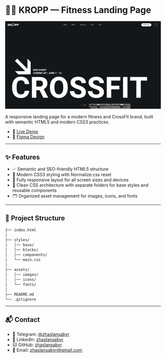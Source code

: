 # 🏋️‍♂️ KROPP — Fitness Landing Page

![Landing Page Preview](./assets/images/preview.jpg)

A responsive landing page for a modern fitness and CrossFit brand, built with semantic HTML5 and modern CSS3 practices.

- 🔗 [Live Demo](https://zhaslansabyr.github.io/kropp-fitness/)
- 🎨 [Figma Design](https://www.figma.com/design/o0YbRKJam3S3IAR7l1mouj/Kropp-Fitness?node-id=0-1&t=M3KtNukdwbmA42co-1)

---

## ✨ Features

- ✅ Semantic and SEO-friendly HTML5 structure
- 🎨 Modern CSS3 styling with Normalize.css reset
- 📱 Fully responsive layout for all screen sizes and devices
- 🧹 Clean CSS architecture with separate folders for base styles and reusable components
- 🗂️ Organized asset management for images, icons, and fonts

---

## 📁 Project Structure

```
├── index.html
│
├── styles/
│   │── base/
│   │── blocks/
│   │── components/
│   └── main.css
│
├── assets/
│   │── images/
│   │── icons/
│   └── fonts/
│
├── README.md
└── .gitignore
```

---

## 📬 Contact

- 📲 Telegram: [@zhaslansabyr](https://t.me/zhaslansabyr)
- 💼 LinkedIn: [zhaslansabyr](https://linkedin.com/in/zhaslansabyr)
- 🐱 GitHub: [zhaslansabyr](https://github.com/zhaslansabyr)
- 📧 Email: [zhaslansabyr@gmail.com](mailto:zhaslansabyr@gmail.com)
